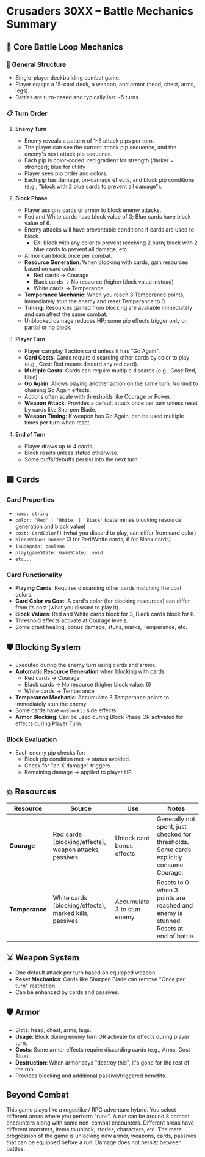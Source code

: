# Crusaders 30XX – Battle Mechanics Summary

## 🔷 Core Battle Loop Mechanics

### 📌 General Structure
- Single-player deckbuilding combat game.
- Player equips a 15-card deck, a weapon, and armor (head, chest, arms, legs).
- Battles are turn-based and typically last ~5 turns.

### 📋 Turn Order
1. **Enemy Turn**
   - Enemy reveals a pattern of 1–3 attack pips per turn.
   - The player can see the current attack pip sequence, and the enemy's next attack pip sequence.
   - Each pip is color-coded: red gradient for strength (darker = stronger); blue for utility
   - Player sees pip order and colors.
   - Each pip has damage, on-damage effects, and block pip conditions (e.g., "block with 2 blue cards to prevent all damage").

2. **Block Phase**
   - Player assigns cards or armor to block enemy attacks.
   - Red and White cards have block value of 3; Blue cards have block value of 6.
   - Enemy attacks will have preventable conditions if cards are used to block.
      - EX: block with any color to prevent receiving 2 burn; block with 2 blue cards to prevent all damage; etc
   - Armor can block once per combat.
   - **Resource Generation**: When blocking with cards, gain resources based on card color:
     - Red cards → Courage
     - Black cards → No resource (higher block value instead)
     - White cards → Temperance
   - **Temperance Mechanic**: When you reach 3 Temperance points, immediately stun the enemy and reset Temperance to 0.
   - **Timing**: Resources gained from blocking are available immediately and can affect the same combat.
   - Unblocked damage reduces HP; some pip effects trigger only on partial or no block.

3. **Player Turn**
   - Player can play 1 action card unless it has "Go Again".
   - **Card Costs**: Cards require discarding other cards by color to play (e.g., Cost: Red means discard any red card).
   - **Multiple Costs**: Cards can require multiple discards (e.g., Cost: Red, Blue).
   - **Go Again**: Allows playing another action on the same turn. No limit to chaining Go Again effects.
   - Actions often scale with thresholds like Courage or Power.
   - **Weapon Attack**: Provides a default attack once per turn unless reset by cards like Sharpen Blade.
   - **Weapon Timing**: If weapon has Go Again, can be used multiple times per turn when reset.

4. **End of Turn**
   - Player draws up to 4 cards.
   - Block resets unless stated otherwise.
   - Some buffs/debuffs persist into the next turn.

## 🟥 Cards

### Card Properties
- `name: string`
- `color: 'Red' | 'White' | 'Black'` (determines blocking resource generation and block value)
- `cost: CardColor[]` (what you discard to play, can differ from card color)
- `blockValue: number` (3 for Red/White cards, 6 for Black cards)
- `isGoAgain: boolean`
- `play(gameState: GameState): void`
- `etc...`

### Card Functionality
- **Playing Cards**: Requires discarding other cards matching the cost colors.
- **Card Color vs Cost**: A card's color (for blocking resources) can differ from its cost (what you discard to play it).
- **Block Values**: Red and White cards block for 3, Black cards block for 6.
- Threshold effects activate at Courage levels.
- Some grant healing, bonus damage, stuns, marks, Temperance, etc.

## 🛡️ Blocking System

- Executed during the enemy turn using cards and armor.
- **Automatic Resource Generation** when blocking with cards:
  - Red cards → Courage
  - Black cards → No resource (higher block value: 6)
  - White cards → Temperance
- **Temperance Mechanic**: Accumulate 3 Temperance points to immediately stun the enemy.
- Some cards have `onBlock()` side effects.
- **Armor Blocking**: Can be used during Block Phase OR activated for effects during Player Turn.

### Block Evaluation
- Each enemy pip checks for:
  - Block pip condition met → status avoided.
  - Check for "on X damage" triggers.
  - Remaining damage → applied to player HP.

## 💥 Resources

| Resource | Source | Use | Notes |
|----------|--------|-----|-------|
| **Courage** | Red cards (blocking/effects), weapon attacks, passives | Unlock card bonus effects | Generally not spent, just checked for thresholds. Some cards explicitly consume Courage. |
| **Temperance** | White cards (blocking/effects), marked kills, passives | Accumulate 3 to stun enemy | Resets to 0 when 3 points are reached and enemy is stunned. Resets at end of battle. |

## ⚔️ Weapon System

- One default attack per turn based on equipped weapon.
- **Reset Mechanics**: Cards like Sharpen Blade can remove "Once per turn" restriction.
- Can be enhanced by cards and passives.

## 🛡️ Armor

- Slots: head, chest, arms, legs.
- **Usage**: Block during enemy turn OR activate for effects during player turn.
- **Costs**: Some armor effects require discarding cards (e.g., Arms: Cost Blue).
- **Destruction**: When armor says "destroy this", it's gone for the rest of the run.
- Provides blocking and additional passive/triggered benefits.

## Beyond Combat

This game plays like a roguelike / RPG adventure hybrid. You select different areas where you perform "runs". A run can be around 8 combat encounters along with some non-combat encounters. Different areas have different monsters, items to unlock, stories, characters, etc. The meta progression of the game is unlocking new armor, weapons, cards, passives that can be equipped before a run. Damage does not persist between battles.